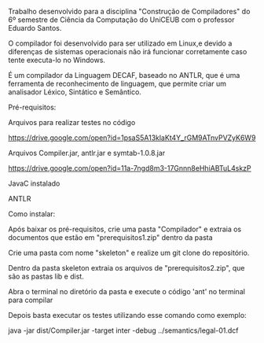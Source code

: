 Trabalho desenvolvido para a disciplina "Construção de Compiladores" do 6º semestre de Ciência da Computação do UniCEUB com o professor Eduardo Santos.

O compilador foi desenvolvido para ser utilizado em Linux,e devido a diferenças de sistemas operacionais não irá funcionar corretamente caso tente executa-lo no Windows.

É um compilador da Linguagem DECAF, baseado no ANTLR, que é uma ferramenta de reconhecimento de linguagem, que permite criar um analisador Léxico, Sintático e Semântico.

Pré-requisitos:

Arquivos para realizar testes no código

https://drive.google.com/open?id=1psaS5A13klaKt4Y_rGM9ATnvPVZyK6W9

Arquivos Compiler.jar, antlr.jar e symtab-1.0.8.jar

https://drive.google.com/open?id=11a-7ngd8m3-17Gnnn8eHhiABTuL4skzP

JavaC instalado

ANTLR


Como instalar:

Após baixar os pré-requisitos, crie uma pasta "Compilador" e extraia os documentos que estão em "prerequisitos1.zip" dentro da pasta

Crie uma pasta com nome "skeleton" e realize um git clone do repositório.

Dentro da pasta skeleton extraia os arquivos de "prerequisitos2.zip", que são as pastas lib e dist.

Abra o terminal no diretório da pasta e execute o código 'ant' no terminal para compilar

Depois basta executar os testes utilizando esse comando como exemplo:

java -jar dist/Compiler.jar -target inter -debug ../semantics/legal-01.dcf


